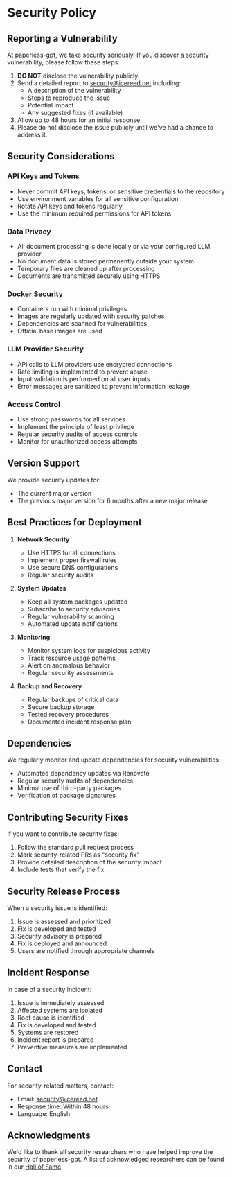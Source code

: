 # Security Policy

## Reporting a Vulnerability

At paperless-gpt, we take security seriously. If you discover a security vulnerability, please follow these steps:

1. **DO NOT** disclose the vulnerability publicly.
2. Send a detailed report to security@icereed.net including:
   - A description of the vulnerability
   - Steps to reproduce the issue
   - Potential impact
   - Any suggested fixes (if available)
3. Allow up to 48 hours for an initial response.
4. Please do not disclose the issue publicly until we've had a chance to address it.

## Security Considerations

### API Keys and Tokens
- Never commit API keys, tokens, or sensitive credentials to the repository
- Use environment variables for all sensitive configuration
- Rotate API keys and tokens regularly
- Use the minimum required permissions for API tokens

### Data Privacy
- All document processing is done locally or via your configured LLM provider
- No document data is stored permanently outside your system
- Temporary files are cleaned up after processing
- Documents are transmitted securely using HTTPS

### Docker Security
- Containers run with minimal privileges
- Images are regularly updated with security patches
- Dependencies are scanned for vulnerabilities
- Official base images are used

### LLM Provider Security
- API calls to LLM providers use encrypted connections
- Rate limiting is implemented to prevent abuse
- Input validation is performed on all user inputs
- Error messages are sanitized to prevent information leakage

### Access Control
- Use strong passwords for all services
- Implement the principle of least privilege
- Regular security audits of access controls
- Monitor for unauthorized access attempts

## Version Support

We provide security updates for:
- The current major version
- The previous major version for 6 months after a new major release

## Best Practices for Deployment

1. **Network Security**
   - Use HTTPS for all connections
   - Implement proper firewall rules
   - Use secure DNS configurations
   - Regular security audits

2. **System Updates**
   - Keep all system packages updated
   - Subscribe to security advisories
   - Regular vulnerability scanning
   - Automated update notifications

3. **Monitoring**
   - Monitor system logs for suspicious activity
   - Track resource usage patterns
   - Alert on anomalous behavior
   - Regular security assessments

4. **Backup and Recovery**
   - Regular backups of critical data
   - Secure backup storage
   - Tested recovery procedures
   - Documented incident response plan

## Dependencies

We regularly monitor and update dependencies for security vulnerabilities:
- Automated dependency updates via Renovate
- Regular security audits of dependencies
- Minimal use of third-party packages
- Verification of package signatures

## Contributing Security Fixes

If you want to contribute security fixes:
1. Follow the standard pull request process
2. Mark security-related PRs as "security fix"
3. Provide detailed description of the security impact
4. Include tests that verify the fix

## Security Release Process

When a security issue is identified:
1. Issue is assessed and prioritized
2. Fix is developed and tested
3. Security advisory is prepared
4. Fix is deployed and announced
5. Users are notified through appropriate channels

## Incident Response

In case of a security incident:
1. Issue is immediately assessed
2. Affected systems are isolated
3. Root cause is identified
4. Fix is developed and tested
5. Systems are restored
6. Incident report is prepared
7. Preventive measures are implemented

## Contact

For security-related matters, contact:
- Email: security@icereed.net
- Response time: Within 48 hours
- Language: English

## Acknowledgments

We'd like to thank all security researchers who have helped improve the security of paperless-gpt. A list of acknowledged researchers can be found in our [Hall of Fame](CONTRIBUTORS.md#security-researchers).
